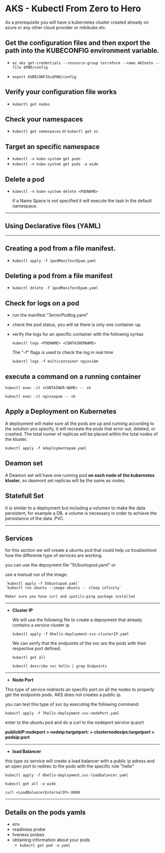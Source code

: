 
# AKS - Kubectl From Zero to Hero
As a prerequisite you will have a kubernetes cluster created already on azure or any other cloud provider or mikikube etc.


## Get the configuration files and then export the path into the KUBECONFIG environment variable.

- `az aks get-credentials --resource-group terraform --name AKSneto --file $PWD/config`

- `export KUBECONFIG=$PWD/config`

## Verify your configuration file works 

- `kubectl get nodes`

## Check your namespaces 

- `kubectl get namespaces` or `kubectl get ns`

## Target an specific namespace

- `kubectl -n kube-system get pods`
- `kubectl -n kube-system get pods -o wide`

## Delete a pod

- `kubectl -n kube-system delete <PODNAME>`

    if a Name Space is not specified it will execute the task in the default namespace.
---
## **Using Declarative files (YAML)**
---
## Creating a pod from a file manifest. 

- `kubectl apply -f 1podManifestEpam.yaml`

## Deleting a pod from a file manifest

- `kubectl delete -f 1podManifestEpam.yaml`

## Check for logs on a pod

- run the manifest "3errorPodlog.yaml"
- check the pod status, you will se there is only one container up. 
- verify the logs for an specific container with the following syntax

    `kubectl logs <PODNAME> <CONTAINERNAME>`

    The "-f" flags is used to check the log in real time

    `kubectl logs -f multicontainer nginxibm`

## execute a command on a running container
`kubectl exec -it <CONTAINER-NAME> -- sh`

`kubectl exec -it nginxepam -- sh`

## Apply a Deployment on Kubernetes

A deployment will make sure all the pods are up and running according to the solution you specify, it will recreate the pods that error out, deleted, or crashed. 
The total numer of replicas will be placed within the total nodes of the kluster. 

`kubectl apply -f 4deploymentepam.yaml`


## Deamon set

A Deamon set will have one running pod **on each node of the kubernetes kluster**, so deamont set replicas will be the same as nodes. 


## Statefull Set


It is similar to a deployment but including a volumen to make the data persistent, for example a DB. a volume is necessary in order to achieve the persistance of the data. PVC.

---
## **Services**

for this section we will create a ubuntu pod that could help us troubleshoot how the differente type of services are working. 

you can use the depoyment file "5Ubuntupod.yaml" or

use a manual run of the image.

    `kubectl apply -f 5Ubuntupod.yaml`
    `kubectl run ubuntu --image ubuntu -- sleep infinity`
    
    Maker sure you have curl and iputils-ping package installed


---

- **Cluster IP**
  
  We will use the following file to create a depoyment that already contains a service cluster ip. 


  `kubectl apply -f 6hello-deployment-svs-clusterIP.yaml`
  
  We can verify that the endpoints of the svc are the pods with their respective port defined. 

  `kubectl get all`

  `kubectl describe svc hello | grep Endpoints`
---
- **Node Port**

This type of service redirects an specific port on all the nodes to properly get the endpoints pods. AKS does not creates a public ip. 

you can test this type of svc by executing the following command:

`kubectl apply -f 7hello-deployment-svc-nodePort.yaml`

enter to the ubuntu pod and do a curl to the nodeport service ip:port

**publickIP:nodeport > nodeip:targetport: > clusternodesips:targetport > podsip:port**

---
- **load Balancer**

this type os service will create a load balancer with a public ip adress and an open port to redirec to the pods with the specific role "hello"

`kubectl apply -f 8hello-deployment.svc-loadbalancer.yaml `

`kubectl get all -o wide`

`curl <LoadBalancerExternalIP>:8080`



---
## Details on the pods yamls

- env 
- readiness probe
- liveness probes
- obtaining information about your pods
  - `kubectl get pod -o yaml`
   
<!--- this is a comment>
